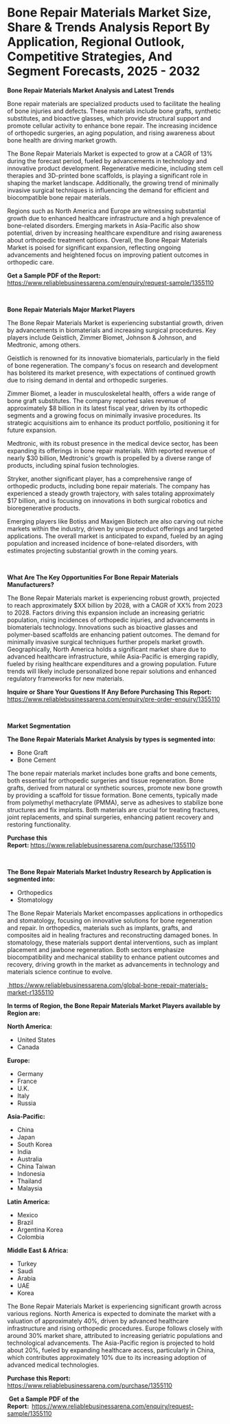 <p><h1>Bone Repair Materials Market Size, Share & Trends Analysis Report By Application, Regional Outlook, Competitive Strategies, And Segment Forecasts, 2025 - 2032</h1></p><p><strong>Bone Repair Materials Market Analysis and Latest Trends</strong></p>
<p><p>Bone repair materials are specialized products used to facilitate the healing of bone injuries and defects. These materials include bone grafts, synthetic substitutes, and bioactive glasses, which provide structural support and promote cellular activity to enhance bone repair. The increasing incidence of orthopedic surgeries, an aging population, and rising awareness about bone health are driving market growth.</p><p>The Bone Repair Materials Market is expected to grow at a CAGR of 13% during the forecast period, fueled by advancements in technology and innovative product development. Regenerative medicine, including stem cell therapies and 3D-printed bone scaffolds, is playing a significant role in shaping the market landscape. Additionally, the growing trend of minimally invasive surgical techniques is influencing the demand for efficient and biocompatible bone repair materials. </p><p>Regions such as North America and Europe are witnessing substantial growth due to enhanced healthcare infrastructure and a high prevalence of bone-related disorders. Emerging markets in Asia-Pacific also show potential, driven by increasing healthcare expenditure and rising awareness about orthopedic treatment options. Overall, the Bone Repair Materials Market is poised for significant expansion, reflecting ongoing advancements and heightened focus on improving patient outcomes in orthopedic care.</p></p>
<p><strong>Get a Sample PDF of the Report:&nbsp;</strong> <a href="https://www.reliablebusinessarena.com/enquiry/request-sample/1355110?utm_campaign=2137&utm_medium=2&utm_source=Github&utm_content=ia&utm_term=13042025&utm_id=bone-repair-materials">https://www.reliablebusinessarena.com/enquiry/request-sample/1355110</a></p>
<p>&nbsp;</p>
<p><strong>Bone Repair Materials Major Market Players</strong></p>
<p><p>The Bone Repair Materials Market is experiencing substantial growth, driven by advancements in biomaterials and increasing surgical procedures. Key players include Geistlich, Zimmer Biomet, Johnson & Johnson, and Medtronic, among others. </p><p>Geistlich is renowned for its innovative biomaterials, particularly in the field of bone regeneration. The company's focus on research and development has bolstered its market presence, with expectations of continued growth due to rising demand in dental and orthopedic surgeries. </p><p>Zimmer Biomet, a leader in musculoskeletal health, offers a wide range of bone graft substitutes. The company reported sales revenue of approximately $8 billion in its latest fiscal year, driven by its orthopedic segments and a growing focus on minimally invasive procedures. Its strategic acquisitions aim to enhance its product portfolio, positioning it for future expansion.</p><p>Medtronic, with its robust presence in the medical device sector, has been expanding its offerings in bone repair materials. With reported revenue of nearly $30 billion, Medtronic's growth is propelled by a diverse range of products, including spinal fusion technologies.</p><p>Stryker, another significant player, has a comprehensive range of orthopedic products, including bone repair materials. The company has experienced a steady growth trajectory, with sales totaling approximately $17 billion, and is focusing on innovations in both surgical robotics and bioregenerative products.</p><p>Emerging players like Botiss and Maxigen Biotech are also carving out niche markets within the industry, driven by unique product offerings and targeted applications. The overall market is anticipated to expand, fueled by an aging population and increased incidence of bone-related disorders, with estimates projecting substantial growth in the coming years.</p></p>
<p>&nbsp;</p>
<p><strong>What Are The Key Opportunities For Bone Repair Materials Manufacturers?</strong></p>
<p><p>The Bone Repair Materials market is experiencing robust growth, projected to reach approximately $XX billion by 2028, with a CAGR of XX% from 2023 to 2028. Factors driving this expansion include an increasing geriatric population, rising incidences of orthopedic injuries, and advancements in biomaterials technology. Innovations such as bioactive glasses and polymer-based scaffolds are enhancing patient outcomes. The demand for minimally invasive surgical techniques further propels market growth. Geographically, North America holds a significant market share due to advanced healthcare infrastructure, while Asia-Pacific is emerging rapidly, fueled by rising healthcare expenditures and a growing population. Future trends will likely include personalized bone repair solutions and enhanced regulatory frameworks for new materials.</p></p>
<p><strong>Inquire or Share Your Questions If Any Before Purchasing This Report:</strong> <a href="https://www.reliablebusinessarena.com/enquiry/pre-order-enquiry/1355110?utm_campaign=2137&utm_medium=2&utm_source=Github&utm_content=ia&utm_term=13042025&utm_id=bone-repair-materials">https://www.reliablebusinessarena.com/enquiry/pre-order-enquiry/1355110</a></p>
<p>&nbsp;</p>
<p><strong>Market Segmentation</strong></p>
<p><strong>The Bone Repair Materials Market Analysis by types is segmented into:</strong></p>
<p><ul><li>Bone Graft</li><li>Bone Cement</li></ul></p>
<p><p>The bone repair materials market includes bone grafts and bone cements, both essential for orthopedic surgeries and tissue regeneration. Bone grafts, derived from natural or synthetic sources, promote new bone growth by providing a scaffold for tissue formation. Bone cements, typically made from polymethyl methacrylate (PMMA), serve as adhesives to stabilize bone structures and fix implants. Both materials are crucial for treating fractures, joint replacements, and spinal surgeries, enhancing patient recovery and restoring functionality.</p></p>
<p><strong>Purchase this Report:&nbsp;</strong><a href="https://www.reliablebusinessarena.com/purchase/1355110?utm_campaign=2137&utm_medium=2&utm_source=Github&utm_content=ia&utm_term=13042025&utm_id=bone-repair-materials">https://www.reliablebusinessarena.com/purchase/1355110</a></p>
<p>&nbsp;</p>
<p><strong>The Bone Repair Materials Market Industry Research by Application is segmented into:</strong></p>
<p><ul><li>Orthopedics</li><li>Stomatology</li></ul></p>
<p><p>The Bone Repair Materials Market encompasses applications in orthopedics and stomatology, focusing on innovative solutions for bone regeneration and repair. In orthopedics, materials such as implants, grafts, and composites aid in healing fractures and reconstructing damaged bones. In stomatology, these materials support dental interventions, such as implant placement and jawbone regeneration. Both sectors emphasize biocompatibility and mechanical stability to enhance patient outcomes and recovery, driving growth in the market as advancements in technology and materials science continue to evolve.</p></p>
<p><a href="https://www.reliablebusinessarena.com/global-bone-repair-materials-market-r1355110?utm_campaign=2137&utm_medium=2&utm_source=Github&utm_content=ia&utm_term=13042025&utm_id=bone-repair-materials">&nbsp;https://www.reliablebusinessarena.com/global-bone-repair-materials-market-r1355110</a></p>
<p><strong>In terms of Region, the Bone Repair Materials Market Players available by Region are:</strong></p>
<p>
    <p> <strong> North America: </strong>
        <ul>
            <li>United States</li>
            <li>Canada</li>
        </ul>
        </p> 
    <p> <strong> Europe: </strong>
        <ul>
            <li>Germany</li>
            <li>France</li>
            <li>U.K.</li>
            <li>Italy</li>
            <li>Russia</li>
        </ul>
        </p> 
    <p> <strong> Asia-Pacific: </strong>
        <ul>
            <li>China</li>
            <li>Japan</li>
            <li>South Korea</li>
            <li>India</li>
            <li>Australia</li>
            <li>China Taiwan</li>
            <li>Indonesia</li>
            <li>Thailand</li>
            <li>Malaysia</li>
        </ul>
        </p> 
    <p> <strong> Latin America: </strong>
        <ul>
            <li>Mexico</li>
            <li>Brazil</li>
            <li>Argentina Korea</li>
            <li>Colombia</li>
        </ul>
        </p> 
    <p> <strong> Middle East & Africa: </strong>
        <ul>
            <li>Turkey</li>
            <li>Saudi</li>
            <li>Arabia</li>
            <li>UAE</li>
            <li>Korea</li>
        </ul>
    </p>
    </p>
<p><p>The Bone Repair Materials Market is experiencing significant growth across various regions. North America is expected to dominate the market with a valuation of approximately 40%, driven by advanced healthcare infrastructure and rising orthopedic procedures. Europe follows closely with around 30% market share, attributed to increasing geriatric populations and technological advancements. The Asia-Pacific region is projected to hold about 20%, fueled by expanding healthcare access, particularly in China, which contributes approximately 10% due to its increasing adoption of advanced medical technologies.</p></p>
<p><strong>Purchase this Report: </strong><a href="https://www.reliablebusinessarena.com/purchase/1355110?utm_campaign=2137&utm_medium=2&utm_source=Github&utm_content=ia&utm_term=13042025&utm_id=bone-repair-materials">https://www.reliablebusinessarena.com/purchase/1355110</a></p>
<p>&nbsp;<strong>Get a Sample PDF of the Report:&nbsp;&nbsp;</strong><a href="https://www.reliablebusinessarena.com/enquiry/request-sample/1355110?utm_campaign=2137&utm_medium=2&utm_source=Github&utm_content=ia&utm_term=13042025&utm_id=bone-repair-materials">https://www.reliablebusinessarena.com/enquiry/request-sample/1355110</a></p>
<p><strong></strong></p>
<p><p></p><p></p><p></p></p>